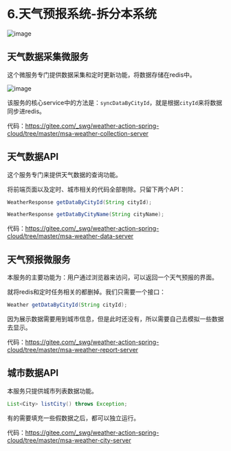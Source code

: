# 6.天气预报系统-拆分本系统

![image](http://bloghello.oursnail.cn/%E5%9B%9B%E4%B8%AA%E5%BE%AE%E6%9C%8D%E5%8A%A1.png)

## 天气数据采集微服务

这个微服务专门提供数据采集和定时更新功能，将数据存储在redis中。

![image](http://bloghello.oursnail.cn/msa-weather-collection-server.png)

该服务的核心service中的方法是：`syncDataByCityId`，就是根据`cityId`来将数据同步进redis。

代码：https://gitee.com/_swg/weather-action-spring-cloud/tree/master/msa-weather-collection-server


## 天气数据API

这个服务专门来提供天气数据的查询功能。

将前端页面以及定时、城市相关的代码全部剔除。只留下两个API：

```java
WeatherResponse getDataByCityId(String cityId);

WeatherResponse getDataByCityName(String cityName);
```

代码：https://gitee.com/_swg/weather-action-spring-cloud/tree/master/msa-weather-data-server

## 天气预报微服务

本服务的主要功能为：用户通过浏览器来访问，可以返回一个天气预报的界面。

就将redis和定时任务相关的都删掉。我们只需要一个接口：
```java
Weather getDataByCityId(String cityId);
```

因为展示数据需要用到城市信息，但是此时还没有，所以需要自己去模拟一些数据去显示。

代码：https://gitee.com/_swg/weather-action-spring-cloud/tree/master/msa-weather-report-server


## 城市数据API

本服务只提供城市列表数据功能。

```java
List<City> listCity() throws Exception;
```

有的需要填充一些假数据之后，都可以独立运行。

代码：https://gitee.com/_swg/weather-action-spring-cloud/tree/master/msa-weather-city-server